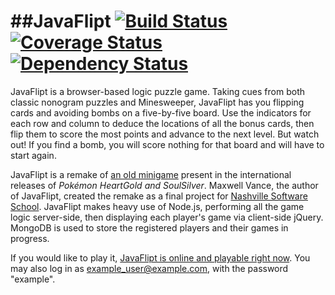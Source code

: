 ##JavaFlipt
[![Build Status](https://travis-ci.org/maxwellv/javaflipt.svg)](https://travis-ci.org/maxwellv/javaflipt)[![Coverage Status](https://coveralls.io/repos/maxwellv/javaflipt/badge.png?branch=master)](https://coveralls.io/r/maxwellv/javaflipt?branch=master)[![Dependency Status](https://gemnasium.com/maxwellv/javaflipt.svg)](https://gemnasium.com/maxwellv/javaflipt)
============
JavaFlipt is a browser-based logic puzzle game. Taking cues from both classic nonogram puzzles and Minesweeper, JavaFlipt has you flipping cards and avoiding bombs on a five-by-five board. Use the indicators for each row and column to deduce the locations of all the bonus cards, then flip them to score the most points and advance to the next level. But watch out! If you find a bomb, you will score nothing for that board and will have to start again.

JavaFlipt is a remake of [an old minigame](http://bulbapedia.bulbagarden.net/wiki/Voltorb_Flip) present in the international releases of _Pokémon HeartGold and SoulSilver_. Maxwell Vance, the author of JavaFlipt, created the remake as a final project for [Nashville Software School](http://nashvillesoftwareschool.com). JavaFlipt makes heavy use of Node.js, performing all the game logic server-side, then displaying each player's game via client-side jQuery. MongoDB is used to store the registered players and their games in progress.

If you would like to play it, [JavaFlipt is online and playable right now](http://www.javaflipt.com/). You may also log in as example_user@example.com, with the password "example".
